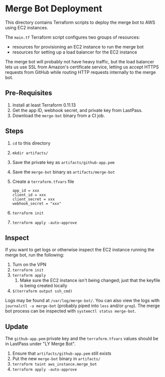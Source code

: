 # Merge Bot Deployment

This directory contains Terraform scripts to deploy the merge bot to AWS using
EC2 instances.

The `main.tf` Terraform script configures two groups of resources:

* resources for provisioning an EC2 instance to run the merge bot
* resources for setting up a load balancer for the EC2 instance

The merge bot will probably not have heavy traffic, but the load balancer
lets us use SSL from Amazon's certificate service, letting us accept HTTPS
requests from GitHub while routing HTTP requests internally to the merge bot.

## Pre-Requisites

1. Install at least Terraform 0.11.13
1. Get the app ID, webhook secret, and private key from LastPass.
1. Download the `merge-bot` binary from a CI job.

## Steps

1. `cd` to this directory
1. `mkdir artifacts/`
1. Save the private key as `artifacts/github-app.pem`
1. Save the `merge-bot` binary as `artifacts/merge-bot`
1. Create a `terraform.tfvars` file

    ```
    app_id = xxx
    client_id = xxx
    client_secret = xxx
    webhook_secret = "xxx"
    ```

1. `terraform init`
1. `terraform apply -auto-approve`

## Inspect

If you want to get logs or otherwise inspect the EC2 instance running the merge
bot, run the following:

1. Turn on the VPN
1. `terraform init`
1. `terraform apply`
    1. Make sure the EC2 instance isn't being changed; just that the keyfile
       is being created locally
1. `$(terraform output ssh_cmd)`

Logs may be found at `/var/log/merge-bot/`. You can also view the logs with
`journalctl -u merge-bot` (probably piped into `less` and/or `grep`). The
merge bot process can be inspected with `systemctl status merge-bot`.

## Update

The `github-app.pem` private key and the `terraform.tfvars` values should be
in LastPass under "LY Merge Bot".

1. Ensure that `artifacts/github-app.pem` still exists
1. Put the new `merge-bot` binary in `artifacts/`
1. `terraform taint aws_instance.merge_bot`
1. `terraform apply -auto-approve`
